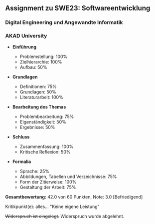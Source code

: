 ## Assignment zu SWE23: Softwareentwicklung
### Digital Engineering und Angewandte Informatik
### AKAD University

- **Einführung**
   - Problemstellung:                           100%
   - Zielhierarchie:                            100%
   - Aufbau:                                    50%

- **Grundlagen**
   - Definitionen:                              75%
   - Grundlagen:                                50%
   - Literaturarbeit:                           100%

- **Bearbeitung des Themas**
   - Problembearbeitung:                        75%
   - Eigenständigkeit:                          50%
   - Ergebnisse:                                50%

- **Schluss**
   - Zusammenfassung:                           100%
   - Kritische Reflexion:                       50%

- **Formalia**
   - Sprache:                                   25%
   - Abbildungen, Tabellen und Verzeichnisse:   75%
   - Form der Zitierweise:                      100%
   - Gestaltung der Arbeit:                     75%

**Gesamtbewertung:** 42.0 von 60 Punkten, Note: 3.0 [Befriedigend]

Kritikpunkt(e): alles...
"Keine eigene Leistung"

~~Widerspruch ist eingelegt.~~ Widerspruch wurde abgelehnt.